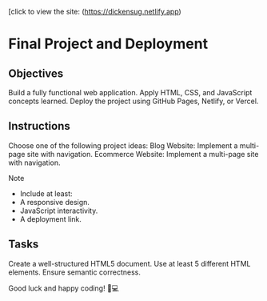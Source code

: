 
[click to view the site: (https://dickensug.netlify.app)

# Final Project and Deployment

## Objectives

Build a fully functional web application.
Apply HTML, CSS, and JavaScript concepts learned.
Deploy the project using GitHub Pages, Netlify, or Vercel.

## Instructions

Choose one of the following project ideas:
Blog Website: Implement a multi-page site with navigation.
Ecommerce Website: Implement a multi-page site with navigation.

> [!NOTE]
>
> - Include at least:
> - A responsive design.
> - JavaScript interactivity.
> - A deployment link.

## Tasks

Create a well-structured HTML5 document.
Use at least 5 different HTML elements.
Ensure semantic correctness.

Good luck and happy coding! 🚀💻

